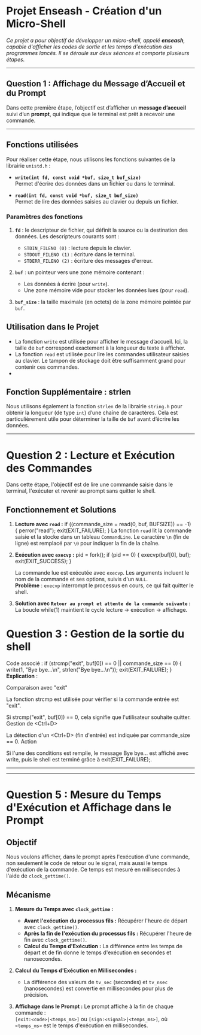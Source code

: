 # **Projet Enseash - Création d'un Micro-Shell**

*Ce projet a pour objectif de développer un micro-shell, appelé **enseash**, capable d'afficher les codes de sortie et les temps d'exécution des programmes lancés. Il se déroule sur deux séances et comporte plusieurs étapes.*

---

## **Question 1 : Affichage du Message d’Accueil et du Prompt**

Dans cette première étape, l’objectif est d’afficher un **message d’accueil** suivi d’un **prompt**, qui indique que le terminal est prêt à recevoir une commande.

---

## **Fonctions utilisées**

Pour réaliser cette étape, nous utilisons les fonctions suivantes de la librairie `unistd.h` :

- **`write(int fd, const void *buf, size_t buf_size)`**  
  Permet d'écrire des données dans un fichier ou dans le terminal.

- **`read(int fd, const void *buf, size_t buf_size)`**  
  Permet de lire des données saisies au clavier ou depuis un fichier.


### **Paramètres des fonctions**

1. **`fd`** : le descripteur de fichier, qui définit la source ou la destination des données. Les descripteurs courants sont :  
   - `STDIN_FILENO (0)` : lecture depuis le clavier.  
   - `STDOUT_FILENO (1)` : écriture dans le terminal.  
   - `STDERR_FILENO (2)` : écriture des messages d'erreur.  

2. **`buf`** : un pointeur vers une zone mémoire contenant :  
   - Les données à écrire (pour `write`).  
   - Une zone mémoire vide pour stocker les données lues (pour `read`).  

3. **`buf_size`** : la taille maximale (en octets) de la zone mémoire pointée par `buf`.


## **Utilisation dans le Projet**

- La fonction `write` est utilisée pour afficher le message d’accueil. Ici, la taille de `buf` correspond exactement à la longueur du texte à afficher.
- La fonction `read` est utilisée pour lire les commandes utilisateur saisies au clavier. Le tampon de stockage doit être suffisamment grand pour contenir ces commandes.
- 
## **Fonction Supplémentaire : strlen**

Nous utilisons également la fonction `strlen` de la librairie `string.h` pour obtenir la longueur (de type `int`) d’une chaîne de caractères. Cela est particulièrement utile pour déterminer la taille de `buf` avant d’écrire les données.


---

# **Question 2 : Lecture et Exécution des Commandes**

Dans cette étape, l'objectif est de lire une commande saisie dans le terminal, l'exécuter et revenir au prompt sans quitter le shell.  

## **Fonctionnement et Solutions**
1. **Lecture avec `read` :**
   if ((commande_size = read(0, buf, BUFSIZE)) == -1) {
    perror("read");
    exit(EXIT_FAILURE);
}
   La fonction `read` lit la commande saisie et la stocke dans un tableau `CommandLine`. Le caractère `\n` (fin de ligne) est remplacé par `\0` pour indiquer la fin de la chaîne.  

2. **Exécution avec `execvp` :**
   pid = fork();
if (pid == 0) {
    execvp(buf[0], buf);
    exit(EXIT_SUCCESS);
}

   La commande lue est exécutée avec `execvp`. Les arguments incluent le nom de la commande et ses options, suivis d'un `NULL`.  
    **Problème** : `execvp` interrompt le processus en cours, ce qui fait quitter le shell.  

3. **Solution avec `Retour au prompt et attente de la commande suivante` :**  
  La boucle while(1) maintient le cycle lecture → exécution → affichage.

# **Question 3 : Gestion de la sortie du shell**
Code associé :
if (strcmp("exit", buf[0]) == 0 || commande_size == 0) {
    write(1, "Bye bye...\n", strlen("Bye bye...\n"));
    exit(EXIT_FAILURE);
}
**Explication** :

Comparaison avec "exit"

La fonction strcmp est utilisée pour vérifier si la commande entrée est "exit".

Si strcmp("exit", buf[0]) == 0, cela signifie que l'utilisateur souhaite quitter.
Gestion de <Ctrl+D>

La détection d'un <Ctrl+D> (fin d'entrée) est indiquée par commande_size == 0.
Action

Si l'une des conditions est remplie, le message Bye bye... est affiché avec write, puis le shell est terminé grâce à exit(EXIT_FAILURE);.

---
















---

# **Question 5 : Mesure du Temps d'Exécution et Affichage dans le Prompt**

## Objectif
Nous voulons afficher, dans le prompt après l'exécution d'une commande, non seulement le code de retour ou le signal, mais aussi le temps d'exécution de la commande. Ce temps est mesuré en millisecondes à l'aide de `clock_gettime()`.

## Mécanisme

1. **Mesure du Temps avec `clock_gettime` :**
   - **Avant l'exécution du processus fils :** Récupérer l'heure de départ avec `clock_gettime()`.
   - **Après la fin de l'exécution du processus fils :** Récupérer l'heure de fin avec `clock_gettime()`.
   - **Calcul du Temps d'Exécution :** La différence entre les temps de départ et de fin donne le temps d'exécution en secondes et nanosecondes.

2. **Calcul du Temps d'Exécution en Millisecondes :**
   - La différence des valeurs de `tv_sec` (secondes) et `tv_nsec` (nanosecondes) est convertie en millisecondes pour plus de précision.

3. **Affichage dans le Prompt :**
   Le prompt affiche à la fin de chaque commande :  
   `[exit:<code>|<temps_ms>]` ou `[sign:<signal>|<temps_ms>]`, où `<temps_ms>` est le temps d'exécution en millisecondes.


